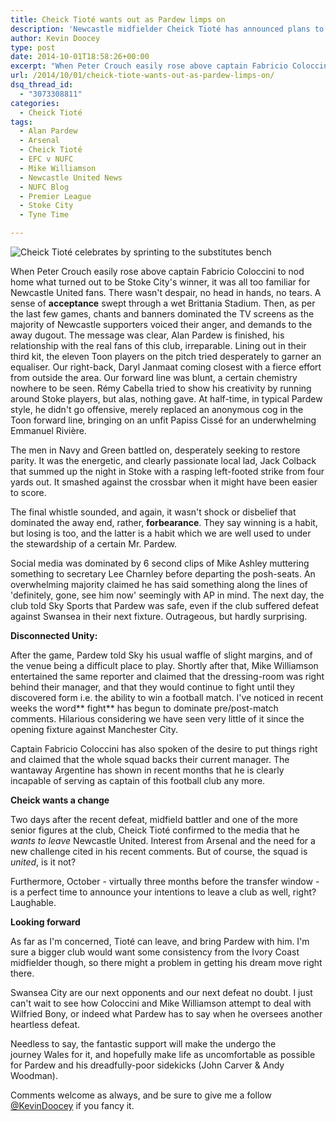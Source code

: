 ```yaml
---
title: Cheick Tioté wants out as Pardew limps on
description: 'Newcastle midfielder Cheick Tioté has announced plans to leave St. James' Park in the next transfer window as Arsenal keep tabs on the 28 year-old.'
author: Kevin Doocey
type: post
date: 2014-10-01T18:58:26+00:00
excerpt: "When Peter Crouch easily rose above captain Fabricio Coloccini to nod home what turned out to be Stoke City's winner, it was all too familiar for Newcastle United fans. There wasn't despair, no head in hands.."
url: /2014/10/01/cheick-tiote-wants-out-as-pardew-limps-on/
dsq_thread_id:
  - "3073308811"
categories:
  - Cheick Tioté
tags:
  - Alan Pardew
  - Arsenal
  - Cheick Tioté
  - EFC v NUFC
  - Mike Williamson
  - Newcastle United News
  - NUFC Blog
  - Premier League
  - Stoke City
  - Tyne Time

---
```

![Cheick Tioté celebrates by sprinting to the substitutes bench](http://www.tynetime.com/wp-content/uploads/2014/10/Cheick-Tiote-Manchester-City.jpg "Tioté - Even he has begun to point the finger at the extremely poor manager in charge of Newcastle United")

When Peter Crouch easily rose above captain Fabricio Coloccini to nod home what turned out to be Stoke City's winner, it was all too familiar for Newcastle United fans. There wasn't despair, no head in hands, no tears. A sense of **acceptance** swept through a wet Brittania Stadium. Then, as per the last few games, chants and banners dominated the TV screens as the majority of Newcastle supporters voiced their anger, and demands to the away dugout. The message was clear, Alan Pardew is finished, his relationship with the real fans of this club, irreparable. Lining out in their third kit, the eleven Toon players on the pitch tried desperately to garner an equaliser. Our right-back, Daryl Janmaat coming closest with a fierce effort from outside the area. Our forward line was blunt, a certain chemistry nowhere to be seen. Rémy Cabella tried to show his creativity by running around Stoke players, but alas, nothing gave. At half-time, in typical Pardew style, he didn't go offensive, merely replaced an anonymous cog in the Toon forward line, bringing on an unfit Papiss Cissé for an underwhelming Emmanuel Rivière.

The men in Navy and Green battled on, desperately seeking to restore parity. It was the energetic, and clearly passionate local lad, Jack Colback that summed up the night in Stoke with a rasping left-footed strike from four yards out. It smashed against the crossbar when it might have been easier to score.

The final whistle sounded, and again, it wasn't shock or disbelief that dominated the away end, rather, **forbearance**. They say winning is a habit, but losing is too, and the latter is a habit which we are well used to under the stewardship of a certain Mr. Pardew.

Social media was dominated by 6 second clips of Mike Ashley muttering something to secretary Lee Charnley before departing the posh-seats. An overwhelming majority claimed he has said something along the lines of 'definitely, gone, see him now' seemingly with AP in mind. The next day, the club told Sky Sports that Pardew was safe, even if the club suffered defeat against Swansea in their next fixture. Outrageous, but hardly surprising.

**Disconnected Unity:**

After the game, Pardew told Sky his usual waffle of slight margins, and of the venue being a difficult place to play. Shortly after that, Mike Williamson entertained the same reporter and claimed that the dressing-room was right behind their manager, and that they would continue to fight until they discovered form i.e. the ability to win a football match. I've noticed in recent weeks the word** fight** has begun to dominate pre/post-match comments. Hilarious considering we have seen very little of it since the opening fixture against Manchester City.

Captain Fabricio Coloccini has also spoken of the desire to put things right and claimed that the whole squad backs their current manager. The wantaway Argentine has shown in recent months that he is clearly incapable of serving as captain of this football club any more.

**Cheick wants a change**

Two days after the recent defeat, midfield battler and one of the more senior figures at the club, Cheick Tioté confirmed to the media that he _wants to leave_ Newcastle United. Interest from Arsenal and the need for a new challenge cited in his recent comments. But of course, the squad is _united_, is it not?

Furthermore, October - virtually three months before the transfer window - is a perfect time to announce your intentions to leave a club as well, right? Laughable.

**Looking forward**

As far as I'm concerned, Tioté can leave, and bring Pardew with him. I'm sure a bigger club would want some consistency from the Ivory Coast midfielder though, so there might a problem in getting his dream move right there.

Swansea City are our next opponents and our next defeat no doubt. I just can't wait to see how Coloccini and Mike Williamson attempt to deal with Wilfried Bony, or indeed what Pardew has to say when he oversees another heartless defeat.

Needless to say, the fantastic support will make the undergo the journey Wales for it, and hopefully make life as uncomfortable as possible for Pardew and his dreadfully-poor sidekicks (John Carver & Andy Woodman).

Comments welcome as always, and be sure to give me a follow [@KevinDoocey](https://twitter.com/kevindoocey "doocey twitter") if you fancy it.
